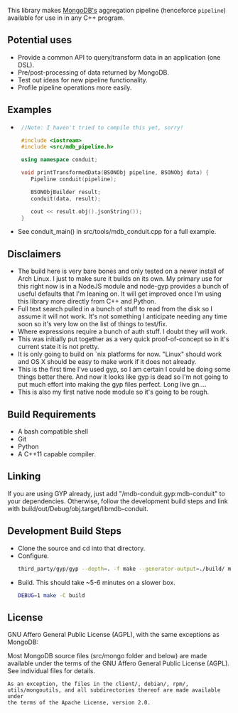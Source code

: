 This library makes [MongoDB's](http://mongodb.org) aggregation pipeline
(henceforce `pipeline`) available for use in in any C++ program.

Potential uses
--------------
* Provide a common API to query/transform data in an application (one DSL).
* Pre/post-processing of data returned by MongoDB.
* Test out ideas for new pipeline functionality.
* Profile pipeline operations more easily.

Examples
--------------
* ```C++
   //Note: I haven't tried to compile this yet, sorry!

   #include <iostream>
   #include <src/mdb_pipeline.h>

   using namespace conduit;

   void printTransformedData(BSONObj pipeline, BSONObj data) {
      Pipeline conduit(pipeline);

      BSONObjBuilder result;
      conduit(data, result);

      cout << result.obj().jsonString());
   }
   ```
* See conduit_main() in src/tools/mdb_conduit.cpp for a full example.

Disclaimers
-----------
* The build here is very bare bones and only tested on a newer install of
  Arch Linux.  I just to make sure it builds on its own.  My primary use
  for this right now is in a NodeJS module and node-gyp provides a bunch
  of useful defaults that I'm leaning on. It will get improved once I'm
  using this library more directly from C++ and Python.
* Full text search pulled in a bunch of stuff to read from the disk so I
  assume it will not work.  It's not something I anticipate needing any time
  soon so it's very low on the list of things to test/fix.
* Where expressions require a bunch of auth stuff.  I doubt they will work.
* This was initially put together as a very quick proof-of-concept so in it's
  current state it is not pretty.
* It is only going to build on `nix platforms for now.  "Linux" should work
  and OS X should be easy to make work if it does not already.
* This is the first time I've used gyp, so I am certain I could be doing some
  things better there.  And now it looks like gyp is dead so I'm not going to
  put much effort into making the gyp files perfect.  Long live gn....
* This is also my first native node module so it's going to be rough.

Build Requirements
------------------
* A bash compatible shell
* Git
* Python
* A C++11 capable compiler.

Linking
--------------
If you are using GYP already, just add "<path-to-this-project>/mdb-conduit.gyp:mdb-conduit" to your
dependencies.  Otherwise, follow the development build steps and link with
build/out/Debug/obj.target/libmdb-conduit.

Development Build Steps
-----------------------
* Clone the source and cd into that directory.
* Configure.
  ```sh
  third_party/gyp/gyp --depth=. -f make --generator-output=./build/ mdb-conduit.gyp
  ```
* Build.  This should take ~5-6 minutes on a slower box.
  ```sh
  DEBUG=1 make -C build
  ```

License
-------
GNU Affero General Public License (AGPL), with the same exceptions as MongoDB:

  Most MongoDB source files (src/mongo folder and below) are made available under the terms of the
    GNU Affero General Public License (AGPL).  See individual files for
    details.

    As an exception, the files in the client/, debian/, rpm/,
    utils/mongoutils, and all subdirectories thereof are made available under
    the terms of the Apache License, version 2.0.
